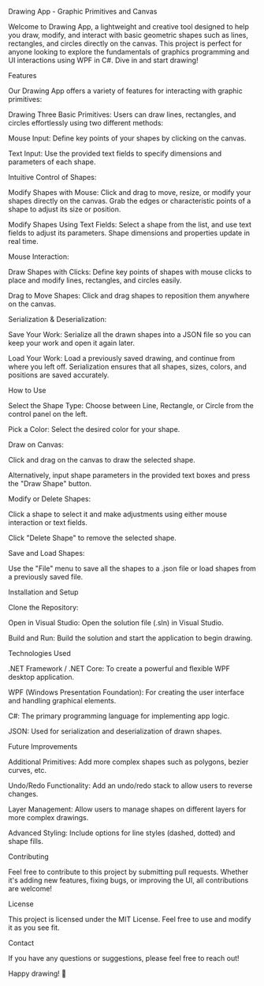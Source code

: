 Drawing App - Graphic Primitives and Canvas

Welcome to Drawing App, a lightweight and creative tool designed to help you draw, modify, and interact with basic geometric shapes such as lines, rectangles, and circles directly on the canvas. This project is perfect for anyone looking to explore the fundamentals of graphics programming and UI interactions using WPF in C#. Dive in and start drawing!

Features

Our Drawing App offers a variety of features for interacting with graphic primitives:

Drawing Three Basic Primitives: Users can draw lines, rectangles, and circles effortlessly using two different methods:

Mouse Input: Define key points of your shapes by clicking on the canvas.

Text Input: Use the provided text fields to specify dimensions and parameters of each shape.

Intuitive Control of Shapes:

Modify Shapes with Mouse: Click and drag to move, resize, or modify your shapes directly on the canvas. Grab the edges or characteristic points of a shape to adjust its size or position.

Modify Shapes Using Text Fields: Select a shape from the list, and use text fields to adjust its parameters. Shape dimensions and properties update in real time.

Mouse Interaction:

Draw Shapes with Clicks: Define key points of shapes with mouse clicks to place and modify lines, rectangles, and circles easily.

Drag to Move Shapes: Click and drag shapes to reposition them anywhere on the canvas.

Serialization & Deserialization:

Save Your Work: Serialize all the drawn shapes into a JSON file so you can keep your work and open it again later.

Load Your Work: Load a previously saved drawing, and continue from where you left off. Serialization ensures that all shapes, sizes, colors, and positions are saved accurately.

How to Use

Select the Shape Type: Choose between Line, Rectangle, or Circle from the control panel on the left.

Pick a Color: Select the desired color for your shape.

Draw on Canvas:

Click and drag on the canvas to draw the selected shape.

Alternatively, input shape parameters in the provided text boxes and press the "Draw Shape" button.

Modify or Delete Shapes:

Click a shape to select it and make adjustments using either mouse interaction or text fields.

Click "Delete Shape" to remove the selected shape.

Save and Load Shapes:

Use the "File" menu to save all the shapes to a .json file or load shapes from a previously saved file.

Installation and Setup

Clone the Repository:

Open in Visual Studio: Open the solution file (.sln) in Visual Studio.

Build and Run: Build the solution and start the application to begin drawing.

Technologies Used

.NET Framework / .NET Core: To create a powerful and flexible WPF desktop application.

WPF (Windows Presentation Foundation): For creating the user interface and handling graphical elements.

C#: The primary programming language for implementing app logic.

JSON: Used for serialization and deserialization of drawn shapes.

Future Improvements

Additional Primitives: Add more complex shapes such as polygons, bezier curves, etc.

Undo/Redo Functionality: Add an undo/redo stack to allow users to reverse changes.

Layer Management: Allow users to manage shapes on different layers for more complex drawings.

Advanced Styling: Include options for line styles (dashed, dotted) and shape fills.

Contributing

Feel free to contribute to this project by submitting pull requests. Whether it's adding new features, fixing bugs, or improving the UI, all contributions are welcome!

License

This project is licensed under the MIT License. Feel free to use and modify it as you see fit.

Contact

If you have any questions or suggestions, please feel free to reach out!

Happy drawing! 🎨
